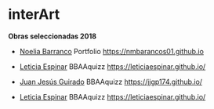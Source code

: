 # interArt

**Obras seleccionadas 2018**

- [Noelia Barranco](http://github.com/nmbarancos01) Portfolio https://nmbarancos01.github.io
- [Leticia Espinar](http://github.com/leticiaespinar) BBAAquizz https://leticiaespinar.github.io/
- [Juan Jesús Guirado](http://github.com/ljjgp174) BBAAquizz https://jjgp174.github.io/

- [Leticia Espinar](http://github.com/leticiaespinar) BBAAquizz https://leticiaespinar.github.io/
